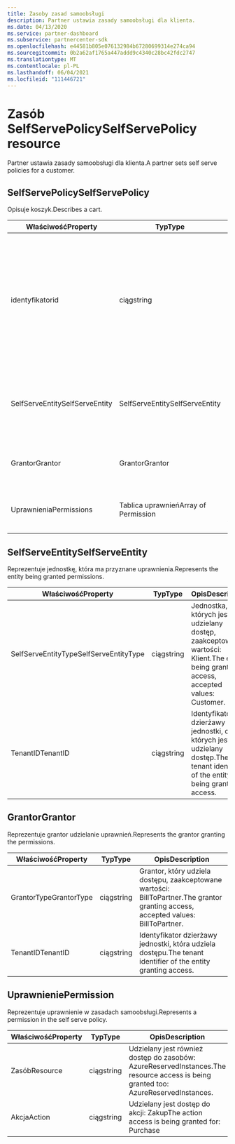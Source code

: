 ```yaml
---
title: Zasoby zasad samoobsługi
description: Partner ustawia zasady samoobsługi dla klienta.
ms.date: 04/13/2020
ms.service: partner-dashboard
ms.subservice: partnercenter-sdk
ms.openlocfilehash: e44581b805e076132984b67280699314e274ca94
ms.sourcegitcommit: 0b2a62af1765a447addd9c4340c28bc42fdc2747
ms.translationtype: MT
ms.contentlocale: pl-PL
ms.lasthandoff: 06/04/2021
ms.locfileid: "111446721"
---
```

# <a name="selfservepolicy-resource"></a><span data-ttu-id="a35eb-103">Zasób SelfServePolicy</span><span class="sxs-lookup"><span data-stu-id="a35eb-103">SelfServePolicy resource</span></span>

<span data-ttu-id="a35eb-104">Partner ustawia zasady samoobsługi dla klienta.</span><span class="sxs-lookup"><span data-stu-id="a35eb-104">A partner sets self serve policies for a customer.</span></span>

## <a name="selfservepolicy"></a><span data-ttu-id="a35eb-105">SelfServePolicy</span><span class="sxs-lookup"><span data-stu-id="a35eb-105">SelfServePolicy</span></span>

<span data-ttu-id="a35eb-106">Opisuje koszyk.</span><span class="sxs-lookup"><span data-stu-id="a35eb-106">Describes a cart.</span></span>

| <span data-ttu-id="a35eb-107">Właściwość</span><span class="sxs-lookup"><span data-stu-id="a35eb-107">Property</span></span>              | <span data-ttu-id="a35eb-108">Typ</span><span class="sxs-lookup"><span data-stu-id="a35eb-108">Type</span></span>             | <span data-ttu-id="a35eb-109">Opis</span><span class="sxs-lookup"><span data-stu-id="a35eb-109">Description</span></span>                                                                                            |
|-----------------------|------------------|--------------------------------------------------------------------------------------------------------|
| <span data-ttu-id="a35eb-110">identyfikator</span><span class="sxs-lookup"><span data-stu-id="a35eb-110">id</span></span>                    | <span data-ttu-id="a35eb-111">ciąg</span><span class="sxs-lookup"><span data-stu-id="a35eb-111">string</span></span>           | <span data-ttu-id="a35eb-112">Identyfikator zasad samoobsługi, który jest dostarczany po pomyślnym utworzeniu zasad samoobsługi.</span><span class="sxs-lookup"><span data-stu-id="a35eb-112">A self-serve policy identifier that is supplied upon successful creation of the self serve policy.</span></span>     |
| <span data-ttu-id="a35eb-113">SelfServeEntity</span><span class="sxs-lookup"><span data-stu-id="a35eb-113">SelfServeEntity</span></span>       | <span data-ttu-id="a35eb-114">SelfServeEntity</span><span class="sxs-lookup"><span data-stu-id="a35eb-114">SelfServeEntity</span></span>  | <span data-ttu-id="a35eb-115">Jednostka samoobsługowa, która ma udzielany dostęp.</span><span class="sxs-lookup"><span data-stu-id="a35eb-115">The self serve entity that is being granted access.</span></span>                                                     |
| <span data-ttu-id="a35eb-116">Grantor</span><span class="sxs-lookup"><span data-stu-id="a35eb-116">Grantor</span></span>               | <span data-ttu-id="a35eb-117">Grantor</span><span class="sxs-lookup"><span data-stu-id="a35eb-117">Grantor</span></span>          | <span data-ttu-id="a35eb-118">Grantor, który udziela dostępu.</span><span class="sxs-lookup"><span data-stu-id="a35eb-118">The grantor that is granting access.</span></span>                                                                    |
| <span data-ttu-id="a35eb-119">Uprawnienia</span><span class="sxs-lookup"><span data-stu-id="a35eb-119">Permissions</span></span>           | <span data-ttu-id="a35eb-120">Tablica uprawnień</span><span class="sxs-lookup"><span data-stu-id="a35eb-120">Array of Permission</span></span>| <span data-ttu-id="a35eb-121">Tablica [zasobów](#permission) uprawnień.</span><span class="sxs-lookup"><span data-stu-id="a35eb-121">An Array of [Permission](#permission) resources.</span></span>                                                                     |

## <a name="selfserveentity"></a><span data-ttu-id="a35eb-122">SelfServeEntity</span><span class="sxs-lookup"><span data-stu-id="a35eb-122">SelfServeEntity</span></span>

<span data-ttu-id="a35eb-123">Reprezentuje jednostkę, która ma przyznane uprawnienia.</span><span class="sxs-lookup"><span data-stu-id="a35eb-123">Represents the entity being granted permissions.</span></span>

| <span data-ttu-id="a35eb-124">Właściwość</span><span class="sxs-lookup"><span data-stu-id="a35eb-124">Property</span></span>             | <span data-ttu-id="a35eb-125">Typ</span><span class="sxs-lookup"><span data-stu-id="a35eb-125">Type</span></span>|<span data-ttu-id="a35eb-126">Opis</span><span class="sxs-lookup"><span data-stu-id="a35eb-126">Description</span></span>|
|----------------------|----------------------------------|--------------------------------------------------------------------------------------------|
| <span data-ttu-id="a35eb-127">SelfServeEntityType</span><span class="sxs-lookup"><span data-stu-id="a35eb-127">SelfServeEntityType</span></span>  | <span data-ttu-id="a35eb-128">ciąg</span><span class="sxs-lookup"><span data-stu-id="a35eb-128">string</span></span>                           | <span data-ttu-id="a35eb-129">Jednostka, do których jest udzielany dostęp, zaakceptowane wartości: Klient.</span><span class="sxs-lookup"><span data-stu-id="a35eb-129">The entity being granted access, accepted values: Customer.</span></span>                                 |
| <span data-ttu-id="a35eb-130">TenantID</span><span class="sxs-lookup"><span data-stu-id="a35eb-130">TenantID</span></span>             | <span data-ttu-id="a35eb-131">ciąg</span><span class="sxs-lookup"><span data-stu-id="a35eb-131">string</span></span>                           | <span data-ttu-id="a35eb-132">Identyfikator dzierżawy jednostki, do których jest udzielany dostęp.</span><span class="sxs-lookup"><span data-stu-id="a35eb-132">The tenant identifier of the entity being granted access.</span></span>                                   |

## <a name="grantor"></a><span data-ttu-id="a35eb-133">Grantor</span><span class="sxs-lookup"><span data-stu-id="a35eb-133">Grantor</span></span>

<span data-ttu-id="a35eb-134">Reprezentuje grantor udzielanie uprawnień.</span><span class="sxs-lookup"><span data-stu-id="a35eb-134">Represents the grantor granting the permissions.</span></span>

| <span data-ttu-id="a35eb-135">Właściwość</span><span class="sxs-lookup"><span data-stu-id="a35eb-135">Property</span></span>             | <span data-ttu-id="a35eb-136">Typ</span><span class="sxs-lookup"><span data-stu-id="a35eb-136">Type</span></span>|<span data-ttu-id="a35eb-137">Opis</span><span class="sxs-lookup"><span data-stu-id="a35eb-137">Description</span></span>|
|----------------------|----------------------------------|--------------------------------------------------------------------------------------------|
| <span data-ttu-id="a35eb-138">GrantorType</span><span class="sxs-lookup"><span data-stu-id="a35eb-138">GrantorType</span></span>          | <span data-ttu-id="a35eb-139">ciąg</span><span class="sxs-lookup"><span data-stu-id="a35eb-139">string</span></span>                           | <span data-ttu-id="a35eb-140">Grantor, który udziela dostępu, zaakceptowane wartości: BillToPartner.</span><span class="sxs-lookup"><span data-stu-id="a35eb-140">The grantor granting access, accepted values: BillToPartner.</span></span>                               |
| <span data-ttu-id="a35eb-141">TenantID</span><span class="sxs-lookup"><span data-stu-id="a35eb-141">TenantID</span></span>             | <span data-ttu-id="a35eb-142">ciąg</span><span class="sxs-lookup"><span data-stu-id="a35eb-142">string</span></span>                           | <span data-ttu-id="a35eb-143">Identyfikator dzierżawy jednostki, która udziela dostępu.</span><span class="sxs-lookup"><span data-stu-id="a35eb-143">The tenant identifier of the entity granting access.</span></span>                                       |


## <a name="permission"></a><span data-ttu-id="a35eb-144">Uprawnienie</span><span class="sxs-lookup"><span data-stu-id="a35eb-144">Permission</span></span>

<span data-ttu-id="a35eb-145">Reprezentuje uprawnienie w zasadach samoobsługi.</span><span class="sxs-lookup"><span data-stu-id="a35eb-145">Represents a permission in the self serve policy.</span></span>

| <span data-ttu-id="a35eb-146">Właściwość</span><span class="sxs-lookup"><span data-stu-id="a35eb-146">Property</span></span>             | <span data-ttu-id="a35eb-147">Typ</span><span class="sxs-lookup"><span data-stu-id="a35eb-147">Type</span></span>|<span data-ttu-id="a35eb-148">Opis</span><span class="sxs-lookup"><span data-stu-id="a35eb-148">Description</span></span>|
|----------------------|----------------------------------|--------------------------------------------------------------------------------------------|
| <span data-ttu-id="a35eb-149">Zasób</span><span class="sxs-lookup"><span data-stu-id="a35eb-149">Resource</span></span>             | <span data-ttu-id="a35eb-150">ciąg</span><span class="sxs-lookup"><span data-stu-id="a35eb-150">string</span></span>                           | <span data-ttu-id="a35eb-151">Udzielany jest również dostęp do zasobów: AzureReservedInstances.</span><span class="sxs-lookup"><span data-stu-id="a35eb-151">The resource access is being granted too: AzureReservedInstances.</span></span>                          |
| <span data-ttu-id="a35eb-152">Akcja</span><span class="sxs-lookup"><span data-stu-id="a35eb-152">Action</span></span>               | <span data-ttu-id="a35eb-153">ciąg</span><span class="sxs-lookup"><span data-stu-id="a35eb-153">string</span></span>                           | <span data-ttu-id="a35eb-154">Udzielany jest dostęp do akcji: Zakup</span><span class="sxs-lookup"><span data-stu-id="a35eb-154">The action access is being granted for: Purchase</span></span>                                           |
